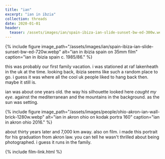 ```yaml
---
title: "ian"
excerpt: "ian in ibzia"
collection: threads
date: 2020-01-01
header:
  teaser: /assets/images/ian/spain-ibiza-ian-slide-sunset-bw-ed-300w.webp
---
```


{% include figure image_path="/assets/images/ian/spain-ibiza-ian-slide-sunset-bw-ed-720w.webp" alt="ian in ibizia spain on 35mm film" caption="ian in ibizia spain c. 1985/86." %}

this was probably our first family vacation. i was stationed at raf lakenheath in the uk at the time. looking back, ibizia seems like such a random place to go. i guess it was where all the cool uk people liked to hang back then. maybe it still is.

ian was about one years old. the way his silhouette looked here _caught my eye_. against the mediterranean and the mountains in the background. as the sun was setting.

{% include figure image_path="/assets/images/people/ohio-akron-ian-wall-brick-1280w.webp" alt="ian in akron ohio on kodak portra 160" caption="ian in akron ohio 2016." %}

about thirty years later and 7,000 km away. also on film. i made this portrait for his graduation from akron law. you can tell he wasn't thrilled about being photographed. i guess it runs in the family.

{% include film-link.html %}